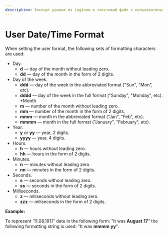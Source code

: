 ```yaml
---
description: Экспорт данных из Loginom в текстовый файл с пользовательским форматом дата/время. Настройки.
---
```

# User Date/Time Format

When setting the user format, the following sets of formatting characters are used:

* Day.
   * **d** — day of the month without leading zero.
   * **dd** — day of the month in the form of 2 digits.
* Day of the week.
   * **ddd** — day of the week in the abbreviated format ("Sun", "Mon", etc).
   * **dddd** — day of the week in the full format  ("Sunday", "Monday", etc).
      *Month.
   * **m** — number of the month without leading zero.
   * **mm** — number of the month in the form of 2 digits.
   * **mmm** — month in the abbreviated format ("Jan", "Feb", etc).
   * **mmmm** — month in the full format ("January", "February", etc).
* Year.
   * **y** or **yy** — year, 2 digits.
   * **yyyy** — year, 4 digits.
* Hours.
   * **h** — hours without leading zero.
   * **hh** — hours in the form of 2 digits.
* Minutes.
   * **n** — minutes without leading zero.
   * **nn** — minutes in the form of 2 digits.
* Seconds.
   * **s** — seconds without leading zero.
   * **ss** — seconds in the form of 2 digits.
* Milliseconds.
   * **z** — mlliseconds without leading zero.
   * **zzz** — mlliseconds in the form of 2 digits.

**Example:**

To represent '11.08.1917' date in the following form: "It was **August** **17**" the following formatting string is used: "It was **mmmm** **yy**".
